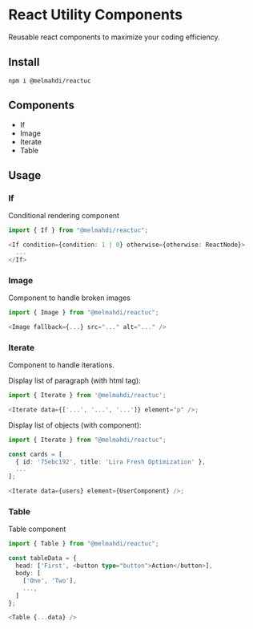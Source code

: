 # React Utility Components

Reusable react components to maximize your coding efficiency.

## Install

```shell
npm i @melmahdi/reactuc
```

## Components

- If
- Image
- Iterate
- Table

## Usage

### If

Conditional rendering component

```ts
import { If } from "@melmahdi/reactuc";

<If condition={condition: 1 | 0} otherwise={otherwise: ReactNode}>
  ...
</If>
```

### Image

Component to handle broken images

```ts
import { Image } from "@melmahdi/reactuc";

<Image fallback={...} src="..." alt="..." />
```

### Iterate

Component to handle iterations.

Display list of paragraph (with html tag):

```ts
import { Iterate } from '@melmahdi/reactuc';

<Iterate data={['...', '...', '...']} element="p" />;
```

Display list of objects (with component):

```ts
import { Iterate } from "@melmahdi/reactuc";

const cards = [
  { id: '75ebc192', title: 'Lira Fresh Optimization' },
  ...
];

<Iterate data={users} element={UserComponent} />;
```

### Table

Table component

```ts
import { Table } from "@melmahdi/reactuc";

const tableData = {
  head: ['First', <button type="button">Action</button>],
  body: [
    ['One', 'Two'],
    ...,
  ]
};

<Table {...data} />
```
